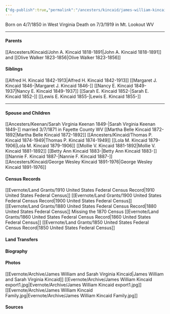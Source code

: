 ```yaml
---
{"dg-publish":true,"permalink":"/ancesters/kincaid/james-william-kincaid-1850-1919/"}
---
```


Born on  4/7/1850 in West Virginia
Death on 7/3/1919 in Mt. Lookout WV

---
#### Parents
[[Ancesters/Kincaid/John A. Kincaid 1818-1891\|John A. Kincaid 1818-1891]] and [[Olive Walker 1823-1856\|Olive Walker 1823-1856]]
#### Siblings
[[Alfred H. Kincaid 1842-1913\|Alfred H. Kincaid 1842-1913]]
[[Margaret J. Kincaid 1846-\|Margaret J. Kincaid 1846-]]
[[Nancy E. Kincaid 1849-1937\|Nancy E. Kincaid 1849-1937]]
[[Sarah E. Kincaid 1852-\|Sarah E. Kincaid 1852-]]
[[Lewis E. Kincaid 1855-\|Lewis E. Kincaid 1855-]]

---
#### Spouse and Children
[[Ancesters/Keenan/Sarah Virginia Keenan 1849-\|Sarah Virginia Keenan 1849-]] married 3/7/1871 in Fayette County WV
[[Martha Belle Kincaid 1872-1892\|Martha Belle Kincaid 1872-1892]]
[[Ancesters/Kincaid/Thomas P. Kincaid 1874-1949\|Thomas P. Kincaid 1874-1949]]
[[Lola M. Kincaid 1879-1906\|Lola M. Kincaid 1879-1906]]
[[Mollie V. Kincaid 1881-1892\|Mollie V. Kincaid 1881-1892]]
[[Betty Ann Kincaid 1883-\|Betty Ann Kincaid 1883-]]
[[Nannie F. Kincaid 1887-\|Nannie F. Kincaid 1887-]]
[[Ancesters/Kincaid/George Wesley Kincaid 1891-1976\|George Wesley Kincaid 1891-1976]]

#### Census Records
[[Evernote/Land Grants/1910 United States Federal Census Record\|1910 United States Federal Census]]
[[Evernote/Land Grants/1900 United States Federal Census Record\|1900 United States Federal Census]]
[[Evernote/Land Grants/1880 United States Federal Census Record\|1880 United States Federal Census]]
Missing the 1870 Census
[[Evernote/Land Grants/1860 United States Federal Census Record\|1860 United States Federal Census]]
[[Evernote/Land Grants/1850 United States Federal Census Record\|1850 United States Federal Census]]
#### Land Transfers

#### Biography

#### Photos
[[Evernote/Archive/James William and Sarah Virginia Kincaid\|James William and Sarah Virginia Kincaid]]
[[Evernote/Archive/James William Kincaid export1.jpg\|Evernote/Archive/James William Kincaid export1.jpg]]
[[Evernote/Archive/James William Kincaid Family.jpg\|Evernote/Archive/James William Kincaid Family.jpg]]
#### Sources

